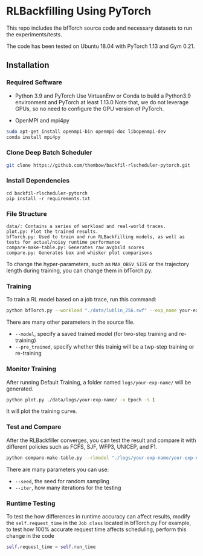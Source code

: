 # RLBackfilling Using PyTorch
This repo includes the bfTorch source code and necessary datasets to run the experiments/tests. 

The code has been tested on Ubuntu 18.04 with PyTorch 1.13 and Gym 0.21. 

## Installation
### Required Software
* Python 3.9 and PyTorch
Use VirtuanEnv or Conda to build a Python3.9 environment and PyTorch at least 1.13.0
Note that, we do not leverage GPUs, so no need to configure the GPU version of PyTorch.

* OpenMPI and mpi4py
```bash
sudo apt-get install openmpi-bin openmpi-doc libopenmpi-dev
conda install mpi4py
```

### Clone Deep Batch Scheduler
```bash
git clone https://github.com/thembow/backfil-rlscheduler-pytorch.git
```

### Install Dependencies
```shell script
cd backfil-rlscheduler-pytorch
pip install -r requirements.txt
```

### File Structure

```
data/: Contains a series of workload and real-world traces.
plot.py: Plot the trained results.
bfTorch.py: Used to train and run RLBackfilling models, as well as tests for actual/noisy runtime performance
compare-make-table.py: Generates raw avgbsld scores
compare.py: Generates box and whisker plot comparisons
```

To change the hyper-parameters, such as `MAX_OBSV_SIZE` or the trajectory length during training, you can change them in bfTorch.py.

### Training
To train a RL model based on a job trace, run this command:
```bash
python bfTorch.py --workload "./data/lublin_256.swf" --exp_name your-exp-name --trajs 500 --heuristic fcfs --backfill 1
```

There are many other parameters in the source file.
* `--model`, specify a saved trained model (for two-step training and re-training)
* `--pre_trained`, specify whether this trainig will be a twp-step training or re-training

### Monitor Training 

After running Default Training, a folder named `logs/your-exp-name/` will be generated. 

```bash
python plot.py ./data/logs/your-exp-name/ -x Epoch -s 1
```

It will plot the training curve.

### Test and Compare

After the RLBackfiller converges, you can test the result and compare it with different policies such as FCFS, SJF, WFP3, UNICEP, and F1.

```bash
python compare-make-table.py --rlmodel "./logs/your-exp-name/your-exp-name_s0/" --workload "./data/lublin_256.swf" --len 2048 --iter 10
```
There are many parameters you can use:
* `--seed`, the seed for random sampling
* `--iter`, how many iterations for the testing

### Runtime Testing

To test the how differences in runtime accuracy can affect results, modify the `self.request_time` in the `Job class` located in bfTorch.py
For example, to test how 100% accurate request time affects scheduling, perform this change in the code
```python
self.request_time = self.run_time
```

